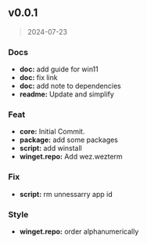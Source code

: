 
<a name="v0.0.1"></a>
## v0.0.1

> 2024-07-23

### Docs

* **doc:** add guide for win11
* **doc:** fix link
* **doc:** add note to dependencies
* **readme:** Update and simplify

### Feat

* **core:** Initial Commit.
* **package:** add some packages
* **script:** add winstall
* **winget.repo:** Add wez.wezterm

### Fix

* **script:** rm unnessarry app id

### Style

* **winget.repo:** order alphanumerically

